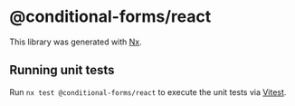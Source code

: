 # @conditional-forms/react

This library was generated with [Nx](https://nx.dev).

## Running unit tests

Run `nx test @conditional-forms/react` to execute the unit tests via [Vitest](https://vitest.dev/).
